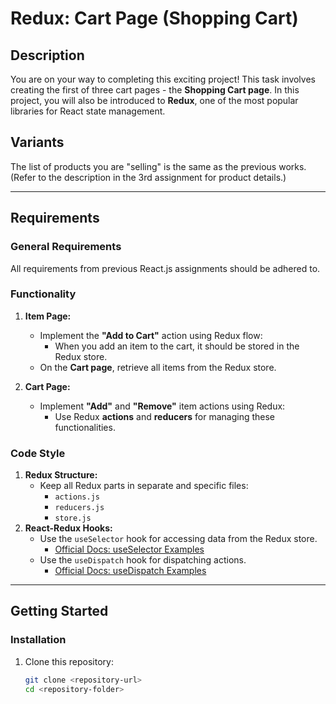 # Redux: Cart Page (Shopping Cart)

## Description
You are on your way to completing this exciting project! This task involves creating the first of three cart pages - the **Shopping Cart page**. In this project, you will also be introduced to **Redux**, one of the most popular libraries for React state management.

## Variants
The list of products you are "selling" is the same as the previous works. (Refer to the description in the 3rd assignment for product details.)

---

## Requirements

### General Requirements
All requirements from previous React.js assignments should be adhered to.

### Functionality
1. **Item Page:**
   - Implement the **"Add to Cart"** action using Redux flow:
     - When you add an item to the cart, it should be stored in the Redux store.
   - On the **Cart page**, retrieve all items from the Redux store.

2. **Cart Page:**
   - Implement **"Add"** and **"Remove"** item actions using Redux:
     - Use Redux **actions** and **reducers** for managing these functionalities.

### Code Style
1. **Redux Structure:**
   - Keep all Redux parts in separate and specific files:
     - `actions.js`
     - `reducers.js`
     - `store.js`
2. **React-Redux Hooks:**
   - Use the `useSelector` hook for accessing data from the Redux store.
     - [Official Docs: useSelector Examples](https://react-redux.js.org/api/hooks#useselector-examples)
   - Use the `useDispatch` hook for dispatching actions.
     - [Official Docs: useDispatch Examples](https://react-redux.js.org/api/hooks#usedispatch)

---

## Getting Started
### Installation
1. Clone this repository:
   ```bash
   git clone <repository-url>
   cd <repository-folder>
